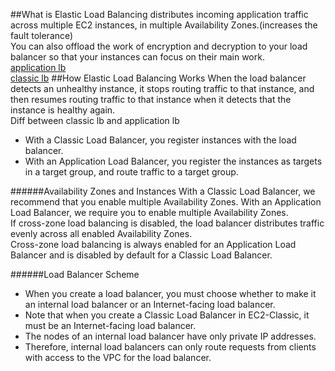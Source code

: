 ##What is
Elastic Load Balancing distributes incoming application traffic across multiple EC2 instances, in multiple Availability Zones.(increases the fault tolerance)  
You can also offload the work of encryption and decryption to your load balancer so that your instances can focus on their main work.  
[application lb](http://docs.aws.amazon.com/elasticloadbalancing/latest/application/)  
[classic lb](http://docs.aws.amazon.com/elasticloadbalancing/latest/classic/)
##How Elastic Load Balancing Works
When the load balancer detects an unhealthy instance, it stops routing traffic to that instance, and then resumes routing traffic to that instance when it detects that the instance is healthy again.  
Diff between classic lb and application lb
- With a Classic Load Balancer, you register instances with the load balancer. 
- With an Application Load Balancer, you register the instances as targets in a target group, and route traffic to a target group.  

######Availability Zones and Instances
With a Classic Load Balancer, we recommend that you enable multiple Availability Zones. With an Application Load Balancer, we require you to enable multiple Availability Zones.  
If cross-zone load balancing is disabled, the load balancer distributes traffic evenly across all enabled Availability Zones.   
Cross-zone load balancing is always enabled for an Application Load Balancer and is disabled by default for a Classic Load Balancer.  

######Load Balancer Scheme
- When you create a load balancer, you must choose whether to make it an internal load balancer or an Internet-facing load balancer. 
- Note that when you create a Classic Load Balancer in EC2-Classic, it must be an Internet-facing load balancer.   
- The nodes of an internal load balancer have only private IP addresses.  
- Therefore, internal load balancers can only route requests from clients with access to the VPC for the load balancer.  
 
